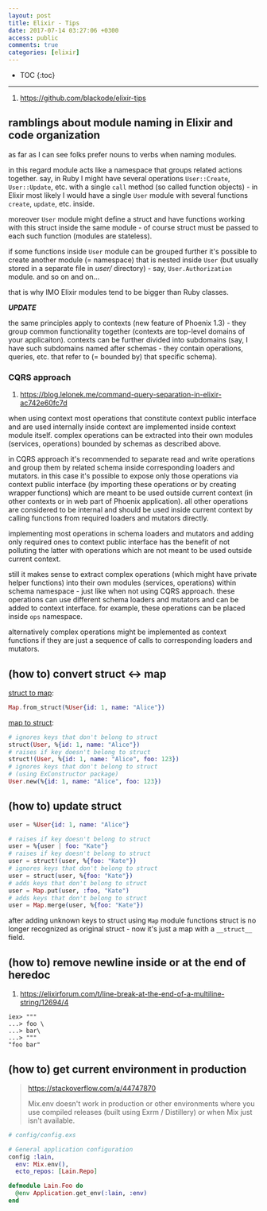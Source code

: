 ```yaml
---
layout: post
title: Elixir - Tips
date: 2017-07-14 03:27:06 +0300
access: public
comments: true
categories: [elixir]
---
```


<!-- more -->

* TOC
{:toc}
<hr>

1. <https://github.com/blackode/elixir-tips>

ramblings about module naming in Elixir and code organization
-------------------------------------------------------------

as far as I can see folks prefer nouns to verbs when naming modules.

in this regard module acts like a namespace that groups related actions together.
say, in Ruby I might have several operations `User::Create`, `User::Update`, etc.
with a single `call` method (so called function objects) - in Elixir most likely
I would have a single `User` module with several functions `create`, `update`,
etc. inside.

moreover `User` module might define a struct and have functions working with
this struct inside the same module - of course struct must be passed to each
such function (modules are stateless).

if some functions inside `User` module can be grouped further it's possible to
create another module (= namespace) that is nested inside `User` (but usually
stored in a separate file in _user/_ directory) - say, `User.Authorization` module.
and so on and on...

that is why IMO Elixir modules tend to be bigger than Ruby classes.

***UPDATE***

the same principles apply to contexts (new feature of Phoenix 1.3) - they
group common functionality together (contexts are top-level domains of your
applicaiton). contexts can be further divided into subdomains (say, I have
such subdomains named after schemas - they contain operations, queries, etc.
that refer to (= bounded by) that specific schema).

### CQRS approach

1. <https://blog.lelonek.me/command-query-separation-in-elixir-ac742e60fc7d>

when using context most operations that constitute context public interface
and are used internally inside context are implemented inside context module
itself. complex operations can be extracted into their own modules (services,
operations) bounded by schemas as described above.

in CQRS approach it's recommended to separate read and write operations and
group them by related schema inside corresponding loaders and mutators. in
this case it's possible to expose only those operations via context public
interface (by importing these operations or by creating wrapper functions)
which are meant to be used outside current context (in other contexts or in
web part of Phoenix application). all other operations are considered to be
internal and should be used inside current context by calling functions from
required loaders and mutators directly.

implementing most operations in schema loaders and mutators and adding only
required ones to context public interface has the benefit of not polluting
the latter with operations which are not meant to be used outside current
context.

still it makes sense to extract complex operations (which might have private
helper functions) into their own modules (services, operations) within schema
namespace - just like when not using CQRS approach. these operations can use
different schema loaders and mutators and can be added to context interface.
for example, these operations can be placed inside `ops` namespace.

alternatively complex operations might be implemented as context functions
if they are just a sequence of calls to corresponding loaders and mutators.

(how to) convert struct <-> map
-------------------------------

[struct to map](https://hexdocs.pm/elixir/Map.html#from_struct/1):

```elixir
Map.from_struct(%User{id: 1, name: "Alice"})
```

[map to struct](https://hexdocs.pm/elixir/Kernel.html#struct/2):

```elixir
# ignores keys that don't belong to struct
struct(User, %{id: 1, name: "Alice"})
# raises if key doesn't belong to struct
struct!(User, %{id: 1, name: "Alice", foo: 123})
# ignores keys that don't belong to struct
# (using ExConstructor package)
User.new(%{id: 1, name: "Alice", foo: 123})
```

(how to) update struct
----------------------

```elixir
user = %User{id: 1, name: "Alice"}

# raises if key doesn't belong to struct
user = %{user | foo: "Kate"}
# raises if key doesn't belong to struct
user = struct!(user, %{foo: "Kate"})
# ignores keys that don't belong to struct
user = struct(user, %{foo: "Kate"})
# adds keys that don't belong to struct
user = Map.put(user, :foo, "Kate")
# adds keys that don't belong to struct
user = Map.merge(user, %{foo: "Kate"})
```

after adding unknown keys to struct using `Map` module functions struct is no
longer recognized as original struct - now it's just a map with a `__struct__`
field.

(how to) remove newline inside or at the end of heredoc
-------------------------------------------------------

1. <https://elixirforum.com/t/line-break-at-the-end-of-a-multiline-string/12694/4>

```
iex> """
...> foo \
...> bar\
...> """
"foo bar"
```

(how to) get current environment in production
----------------------------------------------

> <https://stackoverflow.com/a/44747870>
>
> Mix.env doesn't work in production or other environments where you
> use compiled releases (built using Exrm / Distillery) or when Mix
> just isn't available.

```elixir
# config/config.exs

# General application configuration
config :lain,
  env: Mix.env(),
  ecto_repos: [Lain.Repo]
```

```elixir
defmodule Lain.Foo do
  @env Application.get_env(:lain, :env)
end
```
